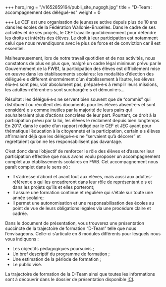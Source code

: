 +++
hero_img = "/v1652859164/publi_site_nugxgh.jpg"
title = "D-Team : accompagnement des délégué-es"
weight = 0

+++
Le CEF est une organisation de jeunesse active depuis plus de 10 ans dans les écoles de la Fédération Wallonie-Bruxelles. Dans le cadre de ses activités et de ses projets, le CEF travaille quotidiennement pour défendre les droits et intérêts des élèves. Le droit à leur participation est notamment celui que nous revendiquons avec le plus de force et de conviction car il est essentiel.

Malheureusement, lors de notre travail quotidien et de nos activités, nous constatons de plus en plus que, malgré un cadre  légal minimum prévu par le Gouvernement de la FWB1, la participation des élèves est difficilement mise en œuvre dans les établissements scolaires: les modalités d’élection des délégué·e·s diffèrent énormément d’un établissement à l’autre, les élèves élu·e·s sont peu, voir absolument pas, préparé·e·s à remplir leurs missions, les adultes-référent·e·s sont surchargé·e·s et démuni·e·s…

Résultat : les délégué·e·s ne servent bien souvent que de “commis” qui distribuent ou récoltent des documents pour les élèves absent·e·s et sont considéré·e·s comme inutiles par la majorité de leurs pairs qui souhaiteraient plus d’actions concrètes de leur part. Pourtant, ce droit à la participation prévu par la loi, les élèves le réclament depuis bien longtemps. En 2017, dans le cadre d’un rapport rédigé par le CEF et JEC ayant pour thématique l’éducation à la citoyenneté et la participation, certain·e·s élèves affirmaient déjà que les délégué·e·s ne “servaient qu’à décorer” et regrettaient qu’on ne les responsabilisent pas davantage.

C’est donc dans l’objectif de renforcer le rôle des élèves et d’assurer leur participation effective que nous avons voulu proposer un accompagnement complet aux établissements scolaires en FWB. Cet accompagnement nous paraît complet dans le sens où :

* Il s’adresse d’abord et avant tout aux élèves, mais aussi aux adultes-référent·e·s qui les encadreront dans leur rôle de représentant·e·s et dans les projets qu’ils et elles porteront;
* Il assure une formation continue et régulière qui s’étale sur toute une année scolaire;
* Il permet une autonomisation et une responsabilisation des écoles au point de vue de leurs obligations légales via une procédure claire et cadrée.

Dans le document de présentation, vous trouverez une présentation succincte de la trajectoire de formation “D-Team” telle que nous l’envisageons. Celle-ci s’articule en 8 modules différents pour lesquels nous vous indiquons :

* Les objectifs pédagogiques poursuivis ;
* Un bref descriptif du programme de formation ;
* Une estimation de la période de formation ;
* Le public visé.

La trajectoire de formation de la D-Team ainsi que toutes les informations sont à découvrir dans le dossier de présentation disponible [ICI](https://res.cloudinary.com/cefasbl/image/upload/v1652709543/CEF_PRESA_DTEAM_ECOLES_mil6dh.pdf).